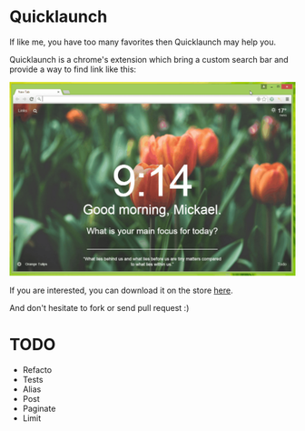 # Quicklaunch

If like me, you have too many favorites then Quicklaunch may help you.

Quicklaunch is a chrome's extension which bring a custom search bar and provide a way to find link like this:

![Use case](/src/img/demo.gif?raw=true "Use case")

If you are interested, you can download it on the store [here](https://chrome.google.com/webstore/detail/quicklaunch/pkcmlalpmnilmdhhfhopppiipaajoifm).

And don't hesitate to fork or send pull request :)

# TODO

- Refacto
- Tests
- Alias 
- Post 
- Paginate 
- Limit 
